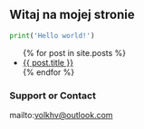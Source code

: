 ## Witaj na mojej stronie
```python
print('Hello world!')
```

<ul>
  {% for post in site.posts %}
    <li>
      <a href="{{ post.url }}">{{ post.title }}</a>
    </li>
  {% endfor %}
</ul>

### Support or Contact

mailto:volkhv@outlook.com
